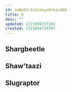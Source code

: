 ```yaml
---
id: su8w5tr2c2cexyx0rkjsd68
title: S
desc: ""
updated: 1721898717165
created: 1721894739707
---
```


## Shargbeetle

## Shaw'taazi

## Slugraptor
